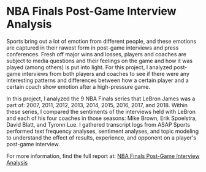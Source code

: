 # NBA Finals Post-Game Interview Analysis

Sports bring out a lot of emotion from different people, and these emotions are captured in their rawest form in post-game interviews and press conferences. Fresh off major wins and losses, players and coaches are subject to media questions and their feelings on the game and how it was played (among others) is put into light. For this project, I analyzed post-game interviews from both players and coaches to see if there were any interesting patterns and differences between how a certain player and a certain coach show emotion after a high-pressure game.

In this project, I analyzed the 9 NBA Finals series that LeBron James was a part of: 2007, 2011, 2012, 2013, 2014, 2015, 2016, 2017, and 2018. Within these series, I compared the sentiments of the interviews held with LeBron and each of his four coaches in those seasons: Mike Brown, Erik Spoelstra, David Blatt, and Tyronn Lue. I gathered transcript logs from ASAP Sports performed text frequency analyses, sentiment analyses, and topic modeling to understand the effect of results, experience, and opponent on a player's post-game interview.

For more information, find the full report at: [NBA Finals Post-Game Interview Analysis](https://gcherreralim.com/docu/nba-finals-postgame-report)
